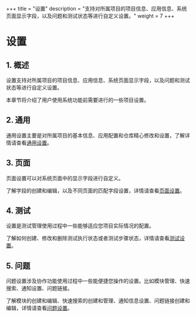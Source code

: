 +++
title = "设置"
description = "支持对所属项目的项目信息、应用信息、系统页面显示字段，以及问题和测试状态等进行自定义设置。"
weight = 7
+++

# 设置

## 1. 概述

设置支持对所属项目的项目信息、应用信息、系统页面显示字段，以及问题和测试状态等进行自定义设置。

本章节将介绍了用户使用系统功能前需要进行的一些项目设置。

## 2. 通用

通用设置主要是对所属项目的基本信息、应用配置和仓库精心修改和设置，了解详情请查看[通用设置](./common)。

## 3. 页面

页面设置可以对系统页面中的显示字段进行自定义。

了解字段的创建和编辑，以及不同页面的匹配字段设置，详情请查看[页面设置](./pages)。

## 4. 测试

设置是测试管理使用过程中一些能够适应您项目实际情况的配置。

了解如何创建、修改和删除测试执行状态或者测试步骤状态，详情请查看[测试设置](./test)。

## 5. 问题

问题设置涉及协作功能使用过程中一些能便捷您操作的设置。比如模块管理、快速搜索、通知设置、问题链接。

了解模块的创建和编辑、快速搜索的创建和管理、通知信息设置、问题链接创建和编辑，详情请查看[问题设置](./questions)。
